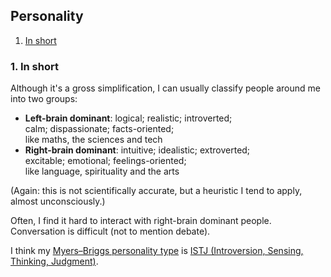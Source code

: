 ## Personality

1. [In short](#1-in-short)

### 1. In short

Although it's a gross simplification, I can usually classify people around me into two groups:

* **Left-brain dominant**: logical; realistic; introverted;  
  calm; dispassionate; facts-oriented;  
  like maths, the sciences and tech
* **Right-brain dominant**: intuitive; idealistic; extroverted;  
  excitable; emotional; feelings-oriented;  
  like language, spirituality and the arts

(Again: this is not scientifically accurate, but a heuristic I tend to apply, almost unconsciously.)

Often, I find it hard to interact with right-brain dominant people.
Conversation is difficult (not to mention debate).

I think my [Myers–Briggs personality type](https://en.wikipedia.org/wiki/Myers%E2%80%93Briggs_Type_Indicator) is
[ISTJ (Introversion, Sensing, Thinking, Judgment)](https://en.wikipedia.org/wiki/ISTJ).
